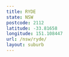 ```yaml
---
title: RYDE
state: NSW
postcode: 2112
latitude: -33.81658
longitude: 151.108447
url: /nsw/ryde/
layout: suburb
---
```

